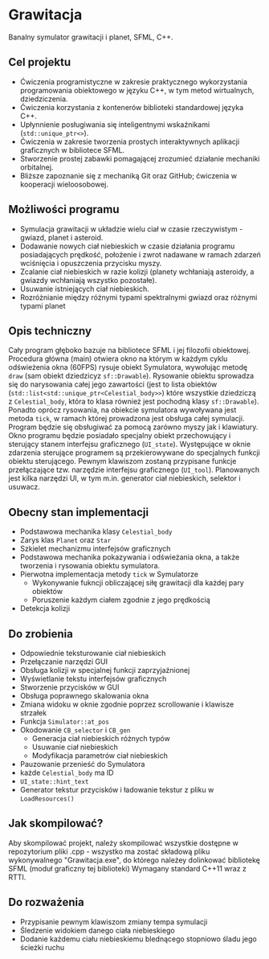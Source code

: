 # Grawitacja
Banalny symulator grawitacji i planet, SFML, C++.
## Cel projektu
* Ćwiczenia programistyczne w zakresie praktycznego wykorzystania programowania obiektowego w języku C++, w tym metod wirtualnych, dziedziczenia.
* Ćwiczenia korzystania z kontenerów biblioteki standardowej języka C++.
* Upłynnienie posługiwania się inteligentnymi wskaźnikami (`std::unique_ptr<>`).
* Ćwiczenia w zakresie tworzenia prostych interaktywnych aplikacji graficznych w bibliotece SFML.
* Stworzenie prostej zabawki pomagającej zrozumieć działanie mechaniki orbitalnej.
* Bliższe zapoznanie się z mechaniką Git oraz GitHub; ćwiczenia w kooperacji wieloosobowej.
## Możliwości programu
* Symulacja grawitacji w układzie wielu ciał w czasie rzeczywistym - gwiazd, planet i asteroid.
* Dodawanie nowych ciał niebieskich w czasie działania programu posiadających prędkość, położenie i zwrot nadawane w ramach zdarzeń wciśnięcia i opuszczenia przycisku myszy.
* Zcalanie ciał niebieskich w razie kolizji (planety wchłaniają asteroidy, a gwiazdy wchłaniają wszystko pozostałe).
* Usuwanie istniejących ciał niebieskich.
* Rozróżnianie między różnymi typami spektralnymi gwiazd oraz różnymi typami planet
## Opis techniczny
Cały program głęboko bazuje na bibliotece SFML i jej filozofii obiektowej.
Procedura główna (main) otwiera okno na którym w każdym cyklu odświeżenia okna (60FPS) rysuje obiekt Symulatora, wywołując metodę `draw` (sam obiekt dziedzicyz `sf::Drawable`). Rysowanie obiektu sprowadza się do narysowania całej jego zawartości (jest to lista obiektów (`std::list<std::unique_ptr<Celestial_body>>`) które wszystkie dziedziczą z `Celestial_body`, która to klasa również jest pochodną klasy `sf::Drawable`). Ponadto oprócz rysowania, na obiekcie symulatora wywoływana jest metoda `tick`, w ramach której prowadzona jest obsługa całej symulacji.
Program będzie się obsługiwać za pomocą zarówno myszy jak i klawiatury. Okno programu będzie posiadało specjalny obiekt przechowujący i sterujący stanem interfejsu graficznego (`UI_state`). Występujące w oknie zdarzenia sterujące programem są przekierowywane do specjalnych funkcji obiektu sterującego. Pewnym klawiszom zostaną przypisane funkcje przełączające tzw. narzędzie interfejsu graficznego (`UI_tool`). Planowanych jest kilka narzędzi UI, w tym m.in. generator ciał niebieskich, selektor i usuwacz.
## Obecny stan implementacji
* Podstawowa mechanika klasy `Celestial_body`
* Zarys klas `Planet` oraz `Star`
* Szkielet mechanizmu interfejsów graficznych
* Podstawowa mechanika pokazywania i odświeżania okna, a także tworzenia i rysowania obiektu symulatora.
* Pierwotna implementacja metody `tick` w Symulatorze
	* Wykonywanie fukncji obliczającej siłę grawitacji dla każdej pary
	  obiektów
	* Poruszenie każdym ciałem zgodnie z jego prędkością
* Detekcja kolizji
## Do zrobienia
* Odpowiednie teksturowanie ciał niebieskich
* Przełączanie narzędzi GUI
* Obsługa kolizji w specjalnej funkcji zaprzyjaźnionej
* Wyświetlanie tekstu interfejsów graficznych
* Stworzenie przycisków w GUI
* Obsługa poprawnego skalowania okna
* Zmiana widoku w oknie zgodnie poprzez scrollowanie i klawisze strzałek
* Funkcja `Simulator::at_pos`
* Okodowanie `CB_selector` i `CB_gen`
	* Generacja ciał niebieskich różnych typów
	* Usuwanie ciał niebieskich
	* Modyfikacja parametrów ciał niebieskich
* Pauzowanie przenieść do Symulatora
* każde `Celestial_body` ma ID
* `UI_state::hint_text`
* Generator tekstur przycisków i ładowanie tekstur z pliku w `LoadResources()`
## Jak skompilować?
Aby skompilować projekt, należy skompilować wszystkie dostępne w repozytorium pliki .cpp - wszystko ma zostać składową pliku wykonywalnego "Grawitacja.exe", do którego należey dolinkować bibliotekę SFML (moduł graficzny tej biblioteki)
Wymagany standard C++11 wraz z RTTI.
## Do rozważenia
* Przypisanie pewnym klawiszom zmiany tempa symulacji
* Śledzenie widokiem danego ciała niebieskiego
* Dodanie każdemu ciału niebieskiemu blednącego stopniowo śladu jego ścieżki ruchu

